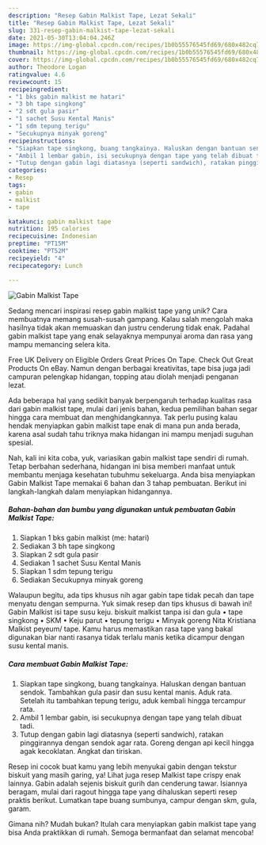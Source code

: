 ```yaml
---
description: "Resep Gabin Malkist Tape, Lezat Sekali"
title: "Resep Gabin Malkist Tape, Lezat Sekali"
slug: 331-resep-gabin-malkist-tape-lezat-sekali
date: 2021-05-30T13:04:04.246Z
image: https://img-global.cpcdn.com/recipes/1b0b55576545fd69/680x482cq70/gabin-malkist-tape-foto-resep-utama.jpg
thumbnail: https://img-global.cpcdn.com/recipes/1b0b55576545fd69/680x482cq70/gabin-malkist-tape-foto-resep-utama.jpg
cover: https://img-global.cpcdn.com/recipes/1b0b55576545fd69/680x482cq70/gabin-malkist-tape-foto-resep-utama.jpg
author: Theodore Logan
ratingvalue: 4.6
reviewcount: 15
recipeingredient:
- "1 bks gabin malkist me hatari"
- "3 bh tape singkong"
- "2 sdt gula pasir"
- "1 sachet Susu Kental Manis"
- "1 sdm tepung terigu"
- "Secukupnya minyak goreng"
recipeinstructions:
- "Siapkan tape singkong, buang tangkainya. Haluskan dengan bantuan sendok. Tambahkan gula pasir dan susu kental manis. Aduk rata. Setelah itu tambahkan tepung terigu, aduk kembali hingga tercampur rata."
- "Ambil 1 lembar gabin, isi secukupnya dengan tape yang telah dibuat tadi."
- "Tutup dengan gabin lagi diatasnya (seperti sandwich), ratakan pinggirannya dengan sendok agar rata. Goreng dengan api kecil hingga agak kecoklatan. Angkat dan tiriskan."
categories:
- Resep
tags:
- gabin
- malkist
- tape

katakunci: gabin malkist tape 
nutrition: 195 calories
recipecuisine: Indonesian
preptime: "PT15M"
cooktime: "PT52M"
recipeyield: "4"
recipecategory: Lunch

---
```



![Gabin Malkist Tape](https://img-global.cpcdn.com/recipes/1b0b55576545fd69/680x482cq70/gabin-malkist-tape-foto-resep-utama.jpg)

Sedang mencari inspirasi resep gabin malkist tape yang unik? Cara membuatnya memang susah-susah gampang. Kalau salah mengolah maka hasilnya tidak akan memuaskan dan justru cenderung tidak enak. Padahal gabin malkist tape yang enak selayaknya mempunyai aroma dan rasa yang mampu memancing selera kita.

Free UK Delivery on Eligible Orders Great Prices On Tape. Check Out Great Products On eBay. Namun dengan berbagai kreativitas, tape bisa juga jadi campuran pelengkap hidangan, topping atau diolah menjadi penganan lezat.

Ada beberapa hal yang sedikit banyak berpengaruh terhadap kualitas rasa dari gabin malkist tape, mulai dari jenis bahan, kedua pemilihan bahan segar hingga cara membuat dan menghidangkannya. Tak perlu pusing kalau hendak menyiapkan gabin malkist tape enak di mana pun anda berada, karena asal sudah tahu triknya maka hidangan ini mampu menjadi suguhan spesial.


Nah, kali ini kita coba, yuk, variasikan gabin malkist tape sendiri di rumah. Tetap berbahan sederhana, hidangan ini bisa memberi manfaat untuk membantu menjaga kesehatan tubuhmu sekeluarga. Anda bisa menyiapkan Gabin Malkist Tape memakai 6 bahan dan 3 tahap pembuatan. Berikut ini langkah-langkah dalam menyiapkan hidangannya.

<!--inarticleads1-->

##### Bahan-bahan dan bumbu yang digunakan untuk pembuatan Gabin Malkist Tape:

1. Siapkan 1 bks gabin malkist (me: hatari)
1. Sediakan 3 bh tape singkong
1. Siapkan 2 sdt gula pasir
1. Sediakan 1 sachet Susu Kental Manis
1. Siapkan 1 sdm tepung terigu
1. Sediakan Secukupnya minyak goreng


Walaupun begitu, ada tips khusus nih agar gabin tape tidak pecah dan tape menyatu dengan sempurna. Yuk simak resep dan tips khusus di bawah ini! Gabin Malkist isi tape susu keju. biskuit malkist tanpa isi dan gula • tape singkong • SKM • Keju parut • tepung terigu • Minyak goreng Nita Kristiana Malkist peyeum/ tape. Kamu harus memastikan rasa tape yang bakal digunakan biar nanti rasanya tidak terlalu manis ketika dicampur dengan susu kental manis. 

<!--inarticleads2-->

##### Cara membuat Gabin Malkist Tape:

1. Siapkan tape singkong, buang tangkainya. Haluskan dengan bantuan sendok. Tambahkan gula pasir dan susu kental manis. Aduk rata. Setelah itu tambahkan tepung terigu, aduk kembali hingga tercampur rata.
1. Ambil 1 lembar gabin, isi secukupnya dengan tape yang telah dibuat tadi.
1. Tutup dengan gabin lagi diatasnya (seperti sandwich), ratakan pinggirannya dengan sendok agar rata. Goreng dengan api kecil hingga agak kecoklatan. Angkat dan tiriskan.


Resep ini cocok buat kamu yang lebih menyukai gabin dengan tekstur biskuit yang masih garing, ya! Lihat juga resep Malkist tape crispy enak lainnya. Gabin adalah sejenis biskuit gurih dan cenderung tawar. Isiannya beragam, mulai dari ragout hingga tape yang dihaluskan seperti resep praktis berikut. Lumatkan tape buang sumbunya, campur dengan skm, gula, garam. 

Gimana nih? Mudah bukan? Itulah cara menyiapkan gabin malkist tape yang bisa Anda praktikkan di rumah. Semoga bermanfaat dan selamat mencoba!
